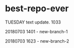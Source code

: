 # best-repo-ever

TUESDAY text update. 1033

20180703 1401 - new-branch-1

20180703 1623 - new-branch-2